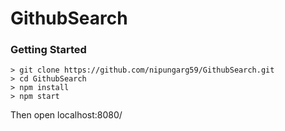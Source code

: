 # GithubSearch

### Getting Started


```
> git clone https://github.com/nipungarg59/GithubSearch.git
> cd GithubSearch
> npm install
> npm start
```
Then open localhost:8080/